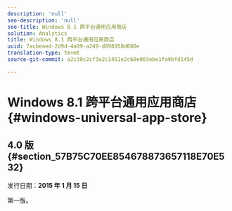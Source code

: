 ```yaml
---
description: 'null'
seo-description: 'null'
seo-title: Windows 8.1 跨平台通用应用商店
solution: Analytics
title: Windows 8.1 跨平台通用应用商店
uuid: 7acbeaed-2d9d-4a99-a249-d898958d080e
translation-type: tm+mt
source-git-commit: a2c38c2cf3a2c1451e2c60e003ebe1fa9bfd145d

---
```



# Windows 8.1 跨平台通用应用商店{#windows-universal-app-store}

## 4.0 版 {#section_57B75C70EE854678873657118E70E532}

发行日期：**2015 年 1 月 15 日**

第一版。
